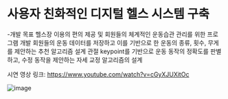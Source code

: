 # 사용자 친화적인 디지털 헬스 시스템 구축

-개발 목표
헬스장 이용의 편의 제공 및 회원들의 체계적인 운동습관 관리를 위한 프로그램 개발
회원들의 운동 데이터를 저장하고 이를 기반으로 한 운동의 종류, 횟수, 무게를 제안하는 추천 알고리즘 설계
관절 keypoint를 기반으로 운동 동작의 정확도를 판별하고, 수정 동작을 제안하는 자세 교정 알고리즘의 설계

시연 영상 링크: https://www.youtube.com/watch?v=cGyXJUXitOc



![image](https://github.com/wisdeom0/2023ESWContest_Free_1072/assets/132832024/fb495e11-811b-4189-a3d9-1b3f5144a943)
